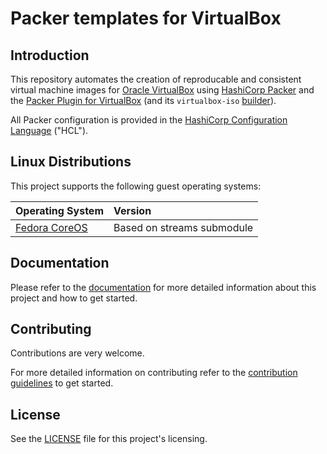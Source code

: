 # Packer templates for VirtualBox

## Introduction

This repository automates the creation of reproducable and consistent virtual machine images for [Oracle VirtualBox][virtualbox] using [HashiCorp Packer][packer] and the [Packer Plugin for VirtualBox][packer-plugin-virtualbox] (and its `virtualbox-iso` [builder][packer-plugin-builder-virtualbox-iso]).

All Packer configuration is provided in the [HashiCorp Configuration Language][hcl] ("HCL").

## Linux Distributions

This project supports the following guest operating systems:

| Operating System             | Version   |
| :---                         | :---      |
| [Fedora CoreOS][coreos]      |  Based on streams submodule |

## Documentation

Please refer to the [documentation][documentation] for more detailed information about this project and how to get started.

## Contributing

Contributions are very welcome.

For more detailed information on contributing refer to the [contribution guidelines][contributing] to get started.

## License

See the [LICENSE][license] file for this project's licensing.

[//]: Links
[virtualbox]: https://www.virtualbox.org
[packer]: https://www.packer.io
[packer-plugin-virtualbox]: https://developer.hashicorp.com/packer/integrations/hashicorp/virtualbox
[packer-plugin-builder-virtualbox-iso]: https://developer.hashicorp.com/packer/integrations/hashicorp/virtualbox/latest/components/builder/iso
[hcl]: https://github.com/hashicorp/hcl
[coreos]: https://fedoraproject.org/coreos/
[contributing]: CONTRIBUTING.md
[documentation]: docs/index.md
[license]: LICENSE
